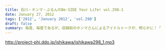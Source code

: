```yaml
---
title: 石川・ホンマ・ぶるんのBe-SIDE Your Life! vol.298-1
date: January 27, 2012
tags: ['2012', 'January 2012', 'vol.298']
draft: false
summary: 毎度、毎度であるが、収録前のホンマさんによるアイドルトークが、明らかに！「こじらしている」方向へと急激に変化してきている！あまりにも、リアルなのでビーサイ本編では、配信できないかも～～NAMAE
---
```


http://project-phi.ddo.jp/ishikawa/ishikawa298_1.mp3